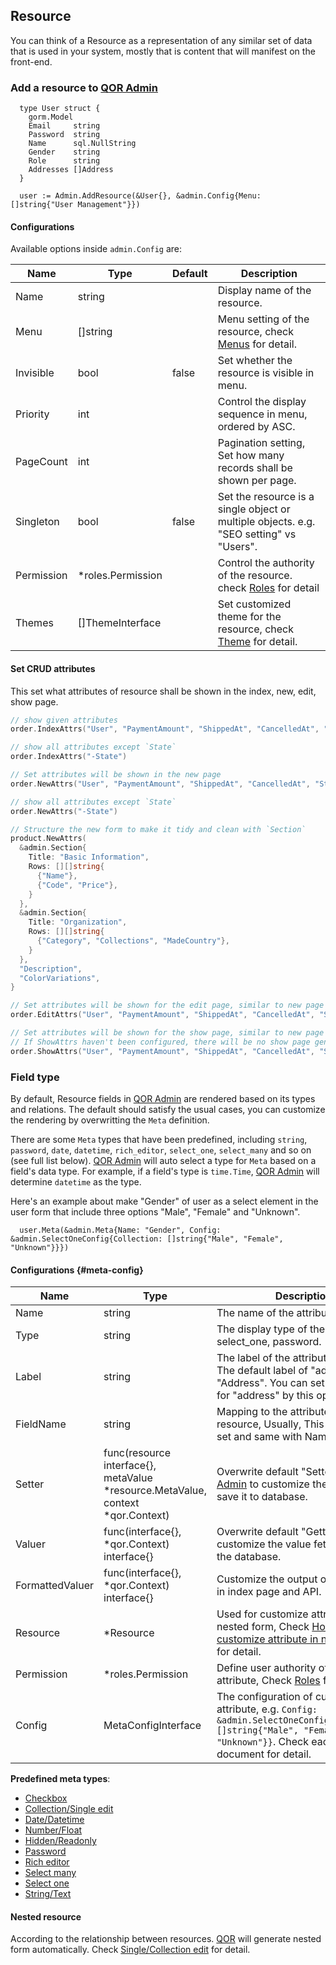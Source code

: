 ## Resource

You can think of a Resource as a representation of any similar set of data that is used in your system, mostly that is content that will manifest on the front-end.

### Add a resource to [QOR Admin](../chapter2/setup.md)

```
  type User struct {
    gorm.Model
    Email     string
    Password  string
    Name      sql.NullString
    Gender    string
    Role      string
    Addresses []Address
  }

  user := Admin.AddResource(&User{}, &admin.Config{Menu: []string{"User Management"}})
```

#### Configurations

Available options inside `admin.Config` are:

| Name | Type | Default | Description |
| --- | --- | --- | --- |
| Name | string |  | Display name of the resource. |
| Menu | []string |  | Menu setting of the resource, check [Menus](../chapter2/menus.md#h1) for detail. |
| Invisible | bool | false | Set whether the resource is visible in menu. |
| Priority | int |  | Control the display sequence in menu, ordered by ASC. |
| PageCount | int |  | Pagination setting, Set how many records shall be shown per page. |
| Singleton | bool | false | Set the resource is a single object or multiple objects. e.g. "SEO setting" vs "Users". |
| Permission | *roles.Permission |  | Control the authority of the resource. check [Roles](../plugins/roles.md) for detail |
| Themes | []ThemeInterface |  | Set customized theme for the resource, check [Theme](../chapter2/theme.md#h1) for detail. |

#### Set CRUD attributes

This set what attributes of resource shall be shown in the index, new, edit, show page.

```go
// show given attributes
order.IndexAttrs("User", "PaymentAmount", "ShippedAt", "CancelledAt", "State", "ShippingAddress")

// show all attributes except `State`
order.IndexAttrs("-State")

// Set attributes will be shown in the new page
order.NewAttrs("User", "PaymentAmount", "ShippedAt", "CancelledAt", "State", "ShippingAddress")

// show all attributes except `State`
order.NewAttrs("-State")

// Structure the new form to make it tidy and clean with `Section`
product.NewAttrs(
  &admin.Section{
    Title: "Basic Information",
    Rows: [][]string{
      {"Name"},
      {"Code", "Price"},
    }
  },
  &admin.Section{
    Title: "Organization",
    Rows: [][]string{
      {"Category", "Collections", "MadeCountry"},
    }
  },
  "Description",
  "ColorVariations",
}

// Set attributes will be shown for the edit page, similar to new page
order.EditAttrs("User", "PaymentAmount", "ShippedAt", "CancelledAt", "State", "ShippingAddress")

// Set attributes will be shown for the show page, similar to new page
// If ShowAttrs haven't been configured, there will be no show page generated, by will show the edit from instead
order.ShowAttrs("User", "PaymentAmount", "ShippedAt", "CancelledAt", "State", "ShippingAddress")
```

### Field type

By default, Resource fields in [QOR Admin](../chapter2/setup.md) are rendered based on its types and relations. The default should satisfy the usual cases, you can customize the rendering by overwritting the `Meta` definition.

There are some `Meta` types that have been predefined, including `string`, `password`, `date`, `datetime`, `rich_editor`, `select_one`, `select_many` and so on (see full list below). [QOR Admin](../chapter2/setup.md) will auto select a type for `Meta` based on a field's data type. For example, if a field's type is `time.Time`, [QOR Admin](../chapter2/setup.md) will determine `datetime` as the type.

Here's an example about make "Gender" of user as a select element in the user form that include three options "Male", "Female" and "Unknown".

```
  user.Meta(&admin.Meta{Name: "Gender", Config: &admin.SelectOneConfig{Collection: []string{"Male", "Female", "Unknown"}}})
```

#### Configurations {#meta-config}

| Name | Type | Description |
| --- | --- | --- |
| Name | string | The name of the attribute |
| Type | string | The display type of the attribute, e.g. select_one, password.|
| Label | string | The label of the attribute in the form. The default label of "address" is "Address". You can set another label for "address" by this option.|
| FieldName | string | Mapping to the attribute name in the resource, Usually, This is no need to set and same with Name by default. |
| Setter| func(resource interface{}, metaValue *resource.MetaValue, context *qor.Context) | Overwrite default "Setter" of [QOR Admin](../chapter2/setup.md) to customize the value before save it to database. |
| Valuer | func(interface{}, *qor.Context) interface{} | Overwrite default "Getter" logic to customize the value fetched from the database. |
| FormattedValuer | func(interface{}, *qor.Context) interface{} | Customize the output of the attribute in index page and API. |
| Resource | *Resource | Used for customize attribute in nested form, Check [How to customize attribute in nested form](../metas/collection-edit.md) for detail. |
| Permission | *roles.Permission | Define user authority of this attribute, Check [Roles](../plugins/roles.md) for detail. |
| Config | MetaConfigInterface | The configuration of current type of attribute, e.g. `Config: &admin.SelectOneConfig{Collection: []string{"Male", "Female", "Unknown"}}`. Check each meta document for detail. |

**Predefined meta types**:

- [Checkbox](../metas/checkbox.md)
- [Collection/Single edit](../metas/collection-edit.md)
- [Date/Datetime](../metas/date.md)
- [Number/Float](../metas/number.md)
- [Hidden/Readonly](../metas/hidden-readonly.md)
- [Password](../metas/password.md)
- [Rich editor](../metas/rich-editor.md)
- [Select many](../metas/select-many.md)
- [Select one](../metas/select-one.md)
- [String/Text](../metas/text-input.md)

#### Nested resource

According to the relationship between resources. [QOR](https://github.com/qor/qor) will generate nested form automatically. Check [Single/Collection edit](../metas/collection-edit.md) for detail.
